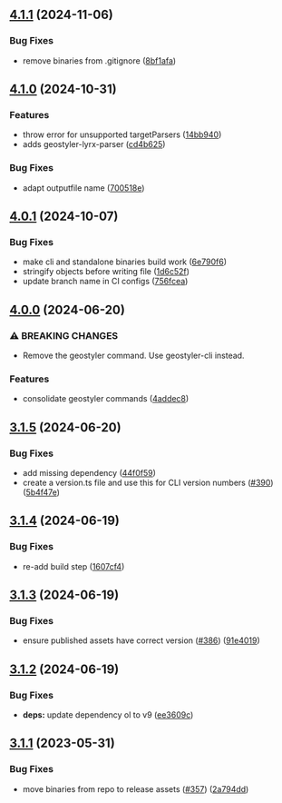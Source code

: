 ## [4.1.1](https://github.com/geostyler/geostyler-cli/compare/v4.1.0...v4.1.1) (2024-11-06)


### Bug Fixes

* remove binaries from .gitignore ([8bf1afa](https://github.com/geostyler/geostyler-cli/commit/8bf1afa8d54cfce8a320a739be12c1d7108a18cd))

## [4.1.0](https://github.com/geostyler/geostyler-cli/compare/v4.0.1...v4.1.0) (2024-10-31)


### Features

*  throw error for unsupported targetParsers ([14bb940](https://github.com/geostyler/geostyler-cli/commit/14bb940d6aee65547d2a4e87125fb5bfa4e3b1d1))
* adds geostyler-lyrx-parser ([cd4b625](https://github.com/geostyler/geostyler-cli/commit/cd4b625f01988c98bf8f5b02d9a46a36c0d2ec4e))


### Bug Fixes

* adapt outputfile name ([700518e](https://github.com/geostyler/geostyler-cli/commit/700518e00860bc9e19369fc24d6f6c5282beb7ed))

## [4.0.1](https://github.com/geostyler/geostyler-cli/compare/v4.0.0...v4.0.1) (2024-10-07)


### Bug Fixes

* make cli and standalone binaries build work ([6e790f6](https://github.com/geostyler/geostyler-cli/commit/6e790f6d2dd73d18ab106c1e92df270a81db10e7))
* stringify objects before writing file ([1d6c52f](https://github.com/geostyler/geostyler-cli/commit/1d6c52f438f8fa8573197dfc782419b45559accd))
* update branch name in CI configs ([756fcea](https://github.com/geostyler/geostyler-cli/commit/756fceafd4f41e7e402456f640a937d0840b1ead))

## [4.0.0](https://github.com/geostyler/geostyler-cli/compare/v3.1.5...v4.0.0) (2024-06-20)


### ⚠ BREAKING CHANGES

* Remove the geostyler command. Use geostyler-cli instead.

### Features

* consolidate geostyler commands ([4addec8](https://github.com/geostyler/geostyler-cli/commit/4addec81e459bf5a0cdd4f1df838f884193235df))

## [3.1.5](https://github.com/geostyler/geostyler-cli/compare/v3.1.4...v3.1.5) (2024-06-20)


### Bug Fixes

* add missing dependency ([44f0f59](https://github.com/geostyler/geostyler-cli/commit/44f0f59b50e0c91b1e257d85a39d551125d620f0))
* create a version.ts file and use this for CLI version numbers ([#390](https://github.com/geostyler/geostyler-cli/issues/390)) ([5b4f47e](https://github.com/geostyler/geostyler-cli/commit/5b4f47e1449cd0e908746700e90431f80c703f2d))

## [3.1.4](https://github.com/geostyler/geostyler-cli/compare/v3.1.3...v3.1.4) (2024-06-19)


### Bug Fixes

* re-add build step ([1607cf4](https://github.com/geostyler/geostyler-cli/commit/1607cf4601926bb3fb87db66917103c5bfeb9017))

## [3.1.3](https://github.com/geostyler/geostyler-cli/compare/v3.1.2...v3.1.3) (2024-06-19)


### Bug Fixes

* ensure published assets have correct version ([#386](https://github.com/geostyler/geostyler-cli/issues/386)) ([91e4019](https://github.com/geostyler/geostyler-cli/commit/91e4019c1ccf2d466fd01c0ad32c0e18e4c3fa83))

## [3.1.2](https://github.com/geostyler/geostyler-cli/compare/v3.1.1...v3.1.2) (2024-06-19)


### Bug Fixes

* **deps:** update dependency ol to v9 ([ee3609c](https://github.com/geostyler/geostyler-cli/commit/ee3609c07522b547c72ffbc63c3690c57fcfbf7d))

## [3.1.1](https://github.com/geostyler/geostyler-cli/compare/v3.1.0...v3.1.1) (2023-05-31)


### Bug Fixes

* move binaries from repo to release assets ([#357](https://github.com/geostyler/geostyler-cli/issues/357)) ([2a794dd](https://github.com/geostyler/geostyler-cli/commit/2a794dd37518617c2f065a330709e72cd9c4e218))
